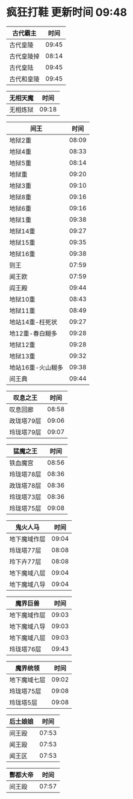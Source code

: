 # 疯狂打鞋 更新时间 09:48

| 古代霸主   | 时间    |
|--------|-------|
| 古代皇陵 | 09:45 |
| 古代皇陵掉 | 08:14 |
| 古代皇陆 | 09:45 |
| 古代和皇陵 | 09:45 |

| 无相天魔   | 时间    |
|--------|-------|
| 无相炼狱 | 09:18 |

| 间王   | 时间    |
|--------|-------|
| 地狱2重 | 08:09 |
| 地狱4重 | 08:33 |
| 地狱5重 | 08:14 |
| 地狱重 | 09:20 |
| 地狱3重 | 09:10 |
| 地狱8重 | 09:16 |
| 地狱6重 | 09:16 |
| 地狱1重 | 09:38 |
| 地狱14重 | 09:27 |
| 地狱15重 | 09:35 |
| 地狱16重 | 09:38 |
| 则王 | 07:59 |
| 闻王欧 | 07:59 |
| 阎王殿 | 09:44 |
| 地狱10重 | 08:43 |
| 地狱11重 | 08:49 |
| 地站14重-枉死状 | 09:27 |
| 地12重-春白糊多 | 09:28 |
| 地狱12重 | 09:28 |
| 地狱13重 | 09:32 |
| 地站16重-火山糊多 | 09:38 |
| 间王典 | 09:44 |

| 叹息之王   | 时间    |
|--------|-------|
| 叹息回廊 | 08:58 |
| 政珑塔79层 | 09:06 |
| 玲珑塔79层 | 09:07 |

| 猛魔之王   | 时间    |
|--------|-------|
| 铁血魔宫 | 08:56 |
| 玲珑塔78层 | 08:36 |
| 政珑塔78层 | 08:36 |
| 玲珑塔73层 | 08:36 |
| 玲珑塔75层 | 09:08 |

| 鬼火人马   | 时间    |
|--------|-------|
| 地下魔域作层 | 09:04 |
| 玲珑塔77层 | 08:08 |
| 玲下卉77层 | 08:08 |
| 地下魔域八层 | 09:04 |
| 地下魔域八导 | 09:04 |

| 魔界巨兽   | 时间    |
|--------|-------|
| 地下魔域作层 | 09:03 |
| 地下魔域八导 | 09:03 |
| 地下魔域八层 | 09:03 |
| 玲珑塔76层 | 09:43 |

| 魔界统领   | 时间    |
|--------|-------|
| 地下魔域七层 | 09:02 |
| 玲珑塔75层 | 09:08 |
| 玲珑塔5层 | 09:08 |

| 后土娘娘   | 时间    |
|--------|-------|
| 间王殴 | 07:53 |
| 闻王殴 | 07:53 |
| 闻王区 | 07:53 |

| 酆都大帝   | 时间    |
|--------|-------|
| 间王殴 | 07:57 |